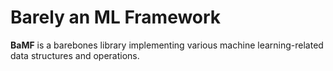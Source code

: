 # Barely an ML Framework

**BaMF** is a barebones library implementing various machine learning-related data structures and operations.
